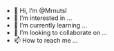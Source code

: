 - 👋 Hi, I’m @MrnutsI
- 👀 I’m interested in ...
- 🌱 I’m currently learning ...
- 💞️ I’m looking to collaborate on ...
- 📫 How to reach me ...

<!---
MrnutsI/MrnutsI is a ✨ special ✨ repository because its `README.md` (this file) appears on your GitHub profile.
You can click the Preview link to take a look at your changes.
--->

